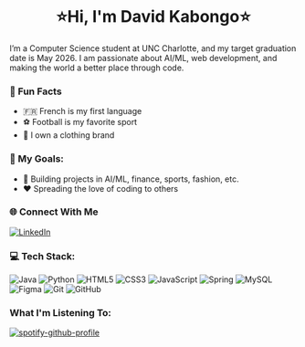 <h1 align="center">⭐️Hi, I'm David Kabongo⭐️</h1>
I’m a Computer Science student at UNC Charlotte, and my target graduation date is May 2026. I am passionate about AI/ML, web development, and making the world a better place through code.

### 💎 Fun Facts
- 🇫🇷 French is my first language
- ⚽️ Football is my favorite sport
- 👕 I own a clothing brand

### 🎯 My Goals:
- 🔨 Building projects in AI/ML, finance, sports, fashion, etc.
- ❤️ Spreading the love of coding to others

### 🌐 Connect With Me
[![LinkedIn](https://img.shields.io/badge/LinkedIn-%230077B5.svg?logo=linkedin&logoColor=white)](https://linkedin.com/in/david-kabongo) 

### 💻 Tech Stack:
![Java](https://img.shields.io/badge/java-%23ED8B00.svg?style=for-the-badge&logo=openjdk&logoColor=white) ![Python](https://img.shields.io/badge/python-3670A0?style=for-the-badge&logo=python&logoColor=ffdd54) ![HTML5](https://img.shields.io/badge/html5-%23E34F26.svg?style=for-the-badge&logo=html5&logoColor=white) ![CSS3](https://img.shields.io/badge/css3-%231572B6.svg?style=for-the-badge&logo=css3&logoColor=white) ![JavaScript](https://img.shields.io/badge/javascript-%23323330.svg?style=for-the-badge&logo=javascript&logoColor=%23F7DF1E) ![Spring](https://img.shields.io/badge/spring-%236DB33F.svg?style=for-the-badge&logo=spring&logoColor=white) ![MySQL](https://img.shields.io/badge/mysql-4479A1.svg?style=for-the-badge&logo=mysql&logoColor=white) ![Figma](https://img.shields.io/badge/figma-%23F24E1E.svg?style=for-the-badge&logo=figma&logoColor=white) ![Git](https://img.shields.io/badge/git-%23F05033.svg?style=for-the-badge&logo=git&logoColor=white) ![GitHub](https://img.shields.io/badge/github-%23121011.svg?style=for-the-badge&logo=github&logoColor=white)

### What I'm Listening To:
[![spotify-github-profile](https://spotify-github-profile.kittinanx.com/api/view?uid=davidkab04&cover_image=true&theme=novatorem&show_offline=false&background_color=121212&interchange=false&bar_color_cover=false&bar_color=53b14f)](https://github.com/kittinan/spotify-github-profile)
